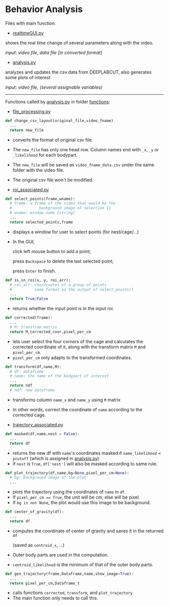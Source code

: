 # Behavior Analysis

Files with main function:

+  [realtimeGUI.py](realtimeGUI.py) 

  shows the real time change of several parameters along with the video.

  *input: video file, data file [in converted format]*

+  [analysis.py](analysis.py) 

  analyzes and updates the csv data from DEEPLABCUT, also generates some plots of interest

  *input: video file, (several assignable variables)*

---

Functions called by  [analysis.py](analysis.py) in folder [functions](functions):

+  [file_processing.py](functions/file_processing.py) 

  ```py
  def change_csv_layout(original_file,video_fname)
    ...
    return new_file
  ```

  + converts the format of original  csv file.
  + The `new_file` has only one head row. Column names end with `_x`, `_y` or `_likelihood` for each bodypart.
  + The `new_file` will be saved as `video_fname_data.csv` under the same folder with the video file.
  + The original csv file won't be modified.

+  [roi_associated.py](functions/roi_associated.py) 

  ```py
  def select_points(frame,wname):  
    # frame: a frame of the video that would be the 	 
    # 			 background image of selection []
    # wname: window name [string]
    ...
    return selected_points,frame
  ```

  + displays a window for user to select points (for nest/cage/...)

  + In the GUI, 

    click left mouse button to add a point;

    press `Backspace` to delete the last selected point;

    press `Enter` to finish.

  

  ```py
  def is_in_roi(x, y, roi_arr):
    # roi_arr: coordinates of a group of points
    #          same format as the output of select_points()
  	...
  	return True/False
  ```

  + returns whether the input point is in the input roi.

  

  ```py
  def corrected(frame):
  	...
    # M: transfrom matrix
  	return M,corrected_coor,pixel_per_cm
  ```

  + lets user select the four corners of the cage and calculates the corrected coordinate of it, along with the transform matrix `M` and `pixel_per_cm`.
  + `pixel_per_cm` only adapts to the transformed coordinates.

  

  ```py
  def transform(df,name,M):
  	# df: dataframe
    # name: the name of the bodypart of interest
    ...
    return ndf
  	# ndf: new dataframe
  ```

  + transforms column `name_x` and `name_y` using  `M` matrix
  + In other words, correct the coordinate of `name` according to the corrected cage.



+  [trajectory_associated.py](functions/trajectory_associated.py) 

  ```py
  def masked(df,name,nest = False):
    ...
    return df
  ```

  + returns the new df with `name`'s coordinates masked if `name_likelihood` < `pcutoff` (which is assigned in [analysis.py](analysis.py))
  + if `nest` is `True`, `df['nest']` will also be masked according to same rule.

  

  ```py
  def plot_trajectory(df,name,bg=None,pixel_per_cm=None):
  	# bg: background image of the plot  
    ...
  ```

  + plots the trajectory using the coordinates of `name` in `df`.
  + If `pixel_per_cm == True`, the unit will be cm; else will be pixel. 
  + If `bg is not None`, the plot would use this image to be background.

  

  ```python
  def center_of_gravity(df):
  	...
    return df
  ```

  + computes the coordinate of center of gravity and saves it in the returned `df`

    (saved as `centroid_x`, ...)

  + Outer body parts are used in the computation.

  + `centroid_likelihood` is the minimum of that of the outer body parts.

  

  ```py
  def gen_trajectory(frame,Dataframe,name,show_image=True):
    ...
    return pixel_per_cm,Dataframe_t
  ```

  + calls functions `corrected`, `transform`, and `plot_trajectory`
  + The main function only needs to call this.

